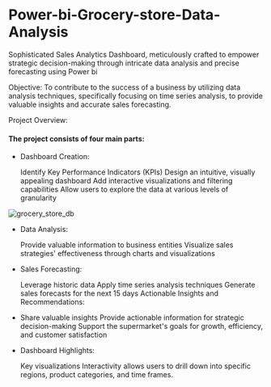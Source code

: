 # Power-bi-Grocery-store-Data-Analysis
Sophisticated Sales Analytics Dashboard, meticulously crafted to empower strategic decision-making through intricate data analysis and precise forecasting using Power bi

Objective:
To contribute to the success of a business by utilizing data analysis techniques, specifically focusing on time series analysis, to provide valuable insights and accurate sales forecasting.

Project Overview:

#### The project consists of four main parts:

- Dashboard Creation:

  Identify Key Performance Indicators (KPIs)
  Design an intuitive, visually appealing dashboard
  Add interactive visualizations and filtering capabilities
  Allow users to explore the data at various levels of granularity

  
![grocery_store_db](https://github.com/akhilkarthik/Power-bi-Grocery-store-Data-Analysis/assets/40953068/5e4d0d82-d25a-43a5-94e6-4e053b70e9a2)


  

- Data Analysis:

  Provide valuable information to business entities
  Visualize sales strategies' effectiveness through charts and visualizations

- Sales Forecasting:

  Leverage historic data
  Apply time series analysis techniques
  Generate sales forecasts for the next 15 days
  Actionable Insights and Recommendations:

- Share valuable insights
  Provide actionable information for strategic decision-making
  Support the supermarket's goals for growth, efficiency, and customer satisfaction

- Dashboard Highlights:

  Key visualizations 
  Interactivity allows users to drill down into specific regions, product categories, and time frames.



